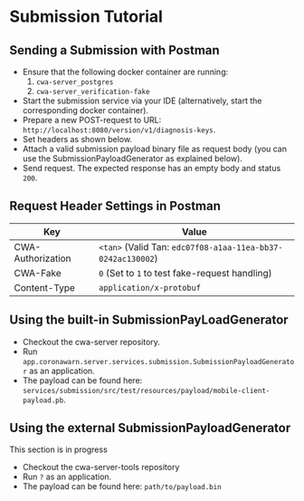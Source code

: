 # Submission Tutorial

## Sending a Submission with Postman

* Ensure that the following docker container are running:
  1. `cwa-server_postgres`
  2. `cwa-server_verification-fake`
* Start the submission service via your IDE (alternatively, start the corresponding docker container).
* Prepare a new POST-request to URL: `http://localhost:8080/version/v1/diagnosis-keys`.
* Set headers as shown below.
* Attach a valid submission payload binary file as request body (you can use the SubmissionPayloadGenerator as explained below).
* Send request. The expected response has an empty body and status `200`.

## Request Header Settings in Postman

Key                       | Value
--------------------------|-------------
CWA-Authorization         | `<tan>` (Valid Tan: `edc07f08-a1aa-11ea-bb37-0242ac130002`)
CWA-Fake                  | `0` (Set to `1` to test fake-request handling)
Content-Type              | `application/x-protobuf`

## Using the built-in SubmissionPayLoadGenerator

* Checkout the cwa-server repository.
* Run `app.coronawarn.server.services.submission.SubmissionPayloadGenerator` as an application.
* The payload can be found here: `services/submission/src/test/resources/payload/mobile-client-payload.pb`.

## Using the external SubmissionPayloadGenerator

This section is in progress

* Checkout the cwa-server-tools repository
* Run `?` as an application.
* The payload can be found here: `path/to/payload.bin`
